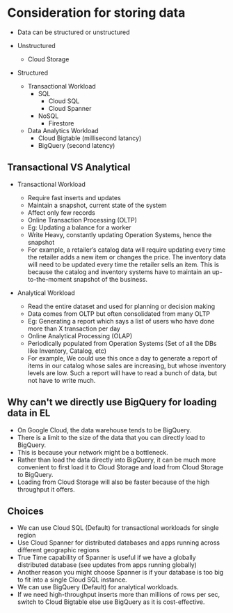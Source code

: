 # Consideration for storing data

- Data can be structured or unstructured

- Unstructured
  - Cloud Storage

- Structured
  - Transactional Workload
    - SQL
      - Cloud SQL
      - Cloud Spanner
    - NoSQL
      - Firestore
  - Data Analytics Workload
    - Cloud Bigtable (millisecond latancy)
    - BigQuery (second latency)

## Transactional VS Analytical

- Transactional Workload
  - Require fast inserts and updates
  - Maintain a snapshot, current state of the system
  - Affect only few records
  - Online Transaction Processing (OLTP)
  - Eg: Updating a balance for a worker
  - Write Heavy, constantly updating Operation Systems, hence the snapshot
  - For example, a retailer’s catalog data will require updating every time the retailer adds a new item or changes the price. The inventory data will need to be updated every time the retailer sells an item. This is because the catalog and inventory systems have to maintain an up-to-the-moment snapshot of the business.

- Analytical Workload
  - Read the entire dataset and used for planning or decision making
  - Data comes from OLTP but often consolidated from many OLTP
  - Eg: Generating a report which says a list of users who have done more than X transaction per day
  - Online Analytical Processing (OLAP)
  - Periodically populated from Operation Systems (Set of all the DBs like Inventory, Catalog, etc)
  - For example, We could use this once a day to generate a report of items in our catalog whose sales are increasing, but whose inventory levels are low. Such a report will have to read a bunch of data, but not have to write much.

## Why can't we directly use BigQuery for loading data in EL

- On Google Cloud, the data warehouse tends to be BigQuery.
- There is a limit to the size of the data that you can directly load to BigQuery.
- This is because your network might be a bottleneck.
- Rather than load the data directly into BigQuery, it can be much more convenient to first load it to Cloud Storage and load from Cloud Storage to BigQuery.
- Loading from Cloud Storage will also be faster because of the high throughput it offers.

## Choices

- We can use Cloud SQL (Default) for transactional workloads for single region
- Use Cloud Spanner for distributed databases and apps running across different geographic regions
- True Time capability of Spanner is useful if we have a globally distributed database (see updates from apps running globally)
- Another reason you might choose Spanner is if your database is too big to fit into a single Cloud SQL instance.
- We can use BigQuery (Default) for analytical workloads.
- If we need high-throughput inserts more than millions of rows per sec, switch to Cloud Bigtable else use BigQuery as it is cost-effective.
